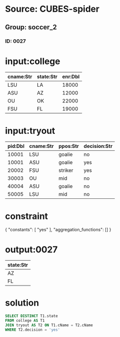 # Source: CUBES-spider
## Group: soccer_2
### ID: 0027

# input:college

| cname:Str | state:Str | enr:Dbl |
|---|---|---|
| LSU | LA | 18000 |
| ASU | AZ | 12000 |
| OU | OK | 22000 |
| FSU | FL | 19000 |

# input:tryout

| pid:Dbl | cname:Str | ppos:Str | decision:Str |
|---|---|---|---|
| 10001 | LSU | goalie | no |
| 10001 | ASU | goalie | yes |
| 20002 | FSU | striker | yes |
| 30003 | OU | mid | no |
| 40004 | ASU | goalie | no |
| 50005 | LSU | mid | no |

# constraint

{
  "constants": [
    "yes"
  ],
  "aggregation_functions": []
}

# output:0027

| state:Str |
|---|
| AZ |
| FL |

# solution

```sql
SELECT DISTINCT T1.state
FROM college AS T1
JOIN tryout AS T2 ON T1.cName = T2.cName
WHERE T2.decision = 'yes'
```
